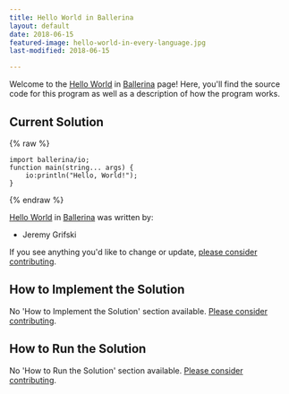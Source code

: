 ```yaml
---
title: Hello World in Ballerina
layout: default
date: 2018-06-15
featured-image: hello-world-in-every-language.jpg
last-modified: 2018-06-15

---
```


Welcome to the [Hello World](https://rzuckerm.github.io/sample-programs-website-copy/projects/hello-world) in [Ballerina](https://rzuckerm.github.io/sample-programs-website-copy/languages/ballerina) page! Here, you'll find the source code for this program as well as a description of how the program works.

## Current Solution

{% raw %}

```ballerina
import ballerina/io;
function main(string... args) {
    io:println("Hello, World!");
}
```

{% endraw %}

[Hello World](https://rzuckerm.github.io/sample-programs-website-copy/projects/hello-world) in [Ballerina](https://rzuckerm.github.io/sample-programs-website-copy/languages/ballerina) was written by:

- Jeremy Grifski

If you see anything you'd like to change or update, [please consider contributing](https://github.com/TheRenegadeCoder/sample-programs).

## How to Implement the Solution

No 'How to Implement the Solution' section available. [Please consider contributing](https://github.com/TheRenegadeCoder/sample-programs-website).

## How to Run the Solution

No 'How to Run the Solution' section available. [Please consider contributing](https://github.com/TheRenegadeCoder/sample-programs-website).